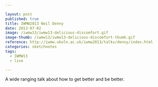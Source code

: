 ```yaml
---

layout: post
published: true
title: IWMW2013 Neil Denny
date: 2013-07-02
image: /iwmw13/iwmw13-delicious-discomfort.gif
image-thumb: /iwmw13/iwmw13-delicious-discomfort-thumb.gif
reference: http://iwmw.ukoln.ac.uk/iwmw2013/talks/denny/index.html
categories: sketchnotes
tags:
  - IWMW13
  - live

---
```


A wide ranging talk about how to get better and be better.

